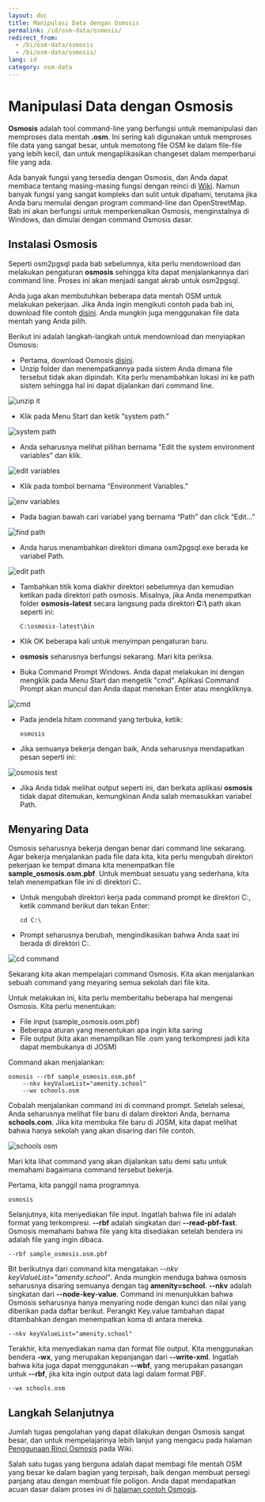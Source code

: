 ```yaml
---
layout: doc
title: Manipulasi Data dengan Osmosis
permalink: /id/osm-data/osmosis/
redirect_from:
  - /bi/osm-data/osmosis
  - /bi/osm-data/osmosis/
lang: id
category: osm-data
---
```


Manipulasi Data dengan Osmosis
==============================
**Osmosis** adalah tool command-line yang berfungsi untuk memanipulasi dan memproses data 
mentah **.osm**. Ini sering kali digunakan untuk memproses file data yang sangat besar, untuk
memotong file OSM ke dalam file-file yang lebih kecil, dan untuk mengaplikasikan changeset 
dalam memperbarui file yang ada.

Ada banyak fungsi yang tersedia dengan Osmosis, dan Anda dapat membaca tentang masing-masing
fungsi dengan reinci di [Wiki](http://wiki.openstreetmap.org/wiki/Osmosis/Detailed_Usage_0.41).
Namun banyak fungsi yang sangat kompleks dan sulit untuk dipahami, terutama jika Anda baru memulai
dengan program command-line dan OpenStreetMap. Bab ini akan berfungsi untuk memperkenalkan
Osmosis, menginstalnya di Windows, dan dimulai dengan command Osmosis dasar.

Instalasi Osmosis
-------------------
Seperti osm2pgsql pada bab sebelumnya, kita perlu mendownload dan melakukan pengaturan **osmosis**
sehingga kita dapat menjalankannya dari command line. Proses ini akan menjadi sangat akrab untuk
osm2pgsql.

Anda juga akan membutuhkan beberapa data mentah OSM untuk melakukan pekerjaan. Jika Anda ingin
mengikuti contoh pada bab ini, download file contoh [disini](/files/sample_osmosis.osm.pbf). Anda
mungkin juga menggunakan file data mentah yang Anda pilih.

Berikut ini adalah langkah-langkah untuk mendownload dan menyiapkan Osmosis:
*	Pertama, download Osmosis [disini](https://github.com/openstreetmap/osmosis/releases/latest).
*	Unzip folder dan menempatkannya pada sistem Anda dimana file tersebut tidak akan dipindah. Kita 
	perlu menambahkan lokasi ini ke path sistem sehingga hal ini dapat dijalankan dari command line.

![unzip it][]

*	Klik pada Menu Start dan ketik “system path.”

![system path][]

*	Anda seharusnya melihat pilihan bernama "Edit the system environment variables" dan klik.

![edit variables][]

*	Klik pada tombol bernama “Environment Variables.”

![env variables][]

*	Pada bagian bawah cari variabel yang bernama “Path” dan click “Edit...”

![find path][]

*	Anda harus menambahkan direktori dimana osm2pgsql.exe berada ke variabel Path.

![edit path][]

*	Tambahkan titik koma diakhir direktori sebelumnya dan kemudian ketikan pada 
	direktori path osmosis. Misalnya, jika Anda menempatkan folder **osmosis-latest**
	secara langsung pada direktori **C:\\** path akan seperti ini:
	
		C:\osmosis-latest\bin

*	Klik OK beberapa kali untuk menyimpan pengaturan baru.
*	**osmosis** seharusnya berfungsi sekarang. Mari kita periksa.
*	Buka Command Prompt Windows. Anda dapat melakukan ini dengan mengklik pada Menu Start dan
	mengetik "cmd". Aplikasi Command Prompt akan muncul dan Anda dapat menekan Enter atau mengkliknya.

![cmd][]

*	Pada jendela hitam command yang terbuka, ketik:

		osmosis

*	Jika semuanya bekerja dengan baik, Anda seharusnya mendapatkan pesan seperti ini:

![osmosis test][]

*	Jika Anda tidak melihat output seperti ini, dan berkata aplikasi **osmosis** tidak dapat 
	ditemukan, kemungkinan Anda salah memasukkan variabel Path.

Menyaring Data
--------------
Osmosis seharusnya bekerja dengan benar dari command line sekarang. Agar bekerja menjalankan
pada file data kita, kita perlu mengubah direktori pekerjaan ke tempat dimana kita menempatkan
file **sample_osmosis.osm.pbf**. Untuk membuat sesuatu yang sederhana, kita telah menempatkan
file ini di direktori C:\.

*	Untuk mengubah direktori kerja pada command prompt ke direktori C:\, ketik command berikut dan 
	tekan Enter:

		cd C:\

*	Prompt seharusnya berubah, mengindikasikan bahwa Anda saat ini berada di direktori C:\.

![cd command][]

Sekarang kita akan mempelajari command Osmosis. Kita akan menjalankan sebuah command yang
meyaring semua sekolah dari file kita.

Untuk melakukan ini, kita perlu memberitahu beberapa hal mengenai Osmosis. Kita perlu menentukan:

*	File input (sample_osmosis.osm.pbf)
*	Beberapa aturan yang menentukan apa ingin kita saring
*	File output (kita akan menampilkan file .osm yang terkompresi jadi kita dapat membukanya
	di JOSM)

Command akan menjalankan:

	osmosis --rbf sample_osmosis.osm.pbf
		--nkv keyValueList="amenity.school"
		--wx schools.osm

Cobalah menjalankan command ini di command prompt. Setelah selesai, Anda seharusnya melihat 
file baru di dalam direktori Anda, bernama **schools.com**. Jika kita membuka file baru di JOSM,
kita dapat melihat bahwa hanya sekolah yang akan disaring dari file contoh.

![schools osm][]

Mari kita lihat command yang akan dijalankan satu demi satu untuk memahami bagaimana command 
tersebut bekerja.

Pertama, kita panggil nama programnya.

	osmosis

Selanjutnya, kita menyediakan file input. Ingatlah bahwa file ini adalah format yang terkompresi. **--rbf**
adalah singkatan dari **--read-pbf-fast**. Osmosis memahami bahwa file yang kita disediakan setelah 
bendera ini adalah file yang ingin dibaca. 

	--rbf sample_osmosis.osm.pbf

Bit berikutnya dari command kita mengatakan *--nkv keyValueList="amenity.school"*. Anda mungkin menduga
bahwa osmosis seharusnya disaring semuanya dengan tag **amenity=school**. **--nkv** adalah singkatan dari 
**--node-key-value**. Command ini menunjukkan bahwa Osmosis seharusnya hanya menyaring node dengan
kunci dan nilai yang diberikan pada daftar berikut. Perangkt Key.value tambahan dapat ditambahkan
dengan menempatkan koma di antara mereka.

	--nkv keyValueList="amenity.school"

Terakhir, kita menyediakan nama dan format file output. Kita menggunakan bendera **-wx**, yang 
merupakan kepanjangan dari **--write-xml**. Ingatlah bahwa kita juga dapat menggunakan **--wbf**,
yang merupakan pasangan untuk **--rbf**, jika kita ingin output data lagi dalam format PBF. 

	--wx schools.osm

Langkah Selanjutnya
-------------------
Jumlah tugas pengolahan yang dapat dilakukan dengan Osmosis sangat besar, dan untuk mempelajarinya
lebih lanjut yang mengacu pada halaman [Penggunaan Rinci Osmosis](http://wiki.openstreetmap.org/wiki/Osmosis/Detailed_Usage_0.43)
pada Wiki.

Salah satu tugas yang berguna adalah dapat membagi file mentah OSM yang besar ke dalam bagian 
yang terpisah, baik dengan membuat persegi panjang atau dengan membuat file poligon. Anda dapat
mendapatkan acuan dasar dalam proses ini di [halaman contoh Osmosis](http://wiki.openstreetmap.org/wiki/Osmosis/Examples).


[unzip it]: /images/osm-data/unzip-it.png
[system path]: /images/osm-data/system-path.png
[edit variables]: /images/osm-data/edit-environment-variables.png
[env variables]: /images/osm-data/environment-variables.png
[find path]: /images/osm-data/find-path.png
[edit path]: /images/osm-data/edit-path-variable.png
[cmd]: /images/osm-data/cmd.png
[osmosis test]: /images/osm-data/osmosis-test.png
[cd command]: /images/osm-data/cd-command.png
[schools osm]: /images/osm-data/schools-osm.png



